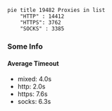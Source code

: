
```mermaid
pie title 19482 Proxies in list
    "HTTP" : 14412
    "HTTPS": 3762
    "SOCKS" : 3385
```

### Some Info
#### Average Timeout

- mixed: 4.0s
- http: 2.0s
- https: 7.6s
- socks: 6.3s